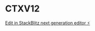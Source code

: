 # CTXV12

[Edit in StackBlitz next generation editor ⚡️](https://stackblitz.com/~/github.com/chouk92/CTXV12)